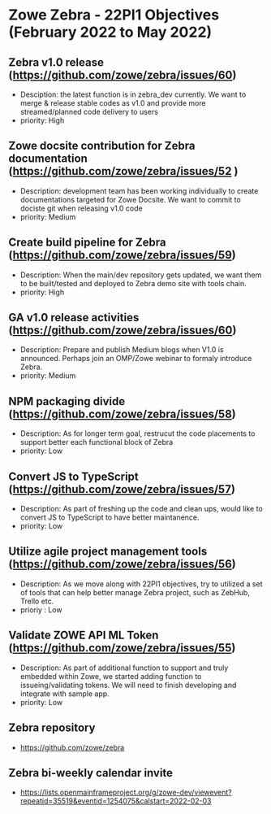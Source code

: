 # Zowe Zebra - 22PI1 Objectives (February 2022 to May 2022)

## Zebra v1.0 release (https://github.com/zowe/zebra/issues/60)
* Desciption: the latest function is in zebra_dev currently. We want to merge & release stable codes as v1.0 and provide more streamed/planned code delivery to users
* priority: High

## Zowe docsite contribution for Zebra documentation (https://github.com/zowe/zebra/issues/52 )
* Description: development team has been working individually to create documentations targeted for Zowe Docsite. We want to commit to dociste git when releasing v1.0 code
* priority: Medium

## Create build pipeline for Zebra (https://github.com/zowe/zebra/issues/59)
* Description: When the main/dev repository gets updated, we want them to be built/tested and deployed to Zebra demo site with tools chain.
* priority: High

## GA v1.0 release activities (https://github.com/zowe/zebra/issues/60)
* Description: Prepare and publish Medium blogs when V1.0 is announced. Perhaps join an OMP/Zowe webinar to formaly introduce Zebra.
* priority: Medium

## NPM packaging divide (https://github.com/zowe/zebra/issues/58)
* Description: As for longer term goal, restrucut the code placements to support better each functional block of Zebra
* priority: Low

## Convert JS to TypeScript (https://github.com/zowe/zebra/issues/57)
* Description: As part of freshing up the code and clean ups, would like to convert JS to TypeScript to have better maintanence.
* priority: Low


## Utilize agile project management tools (https://github.com/zowe/zebra/issues/56)
* Description: As we move along with 22PI1 objectives, try to utilized a set of tools that can help better manage Zebra project, such as ZebHub, Trello etc.
* prioriy : Low

## Validate ZOWE API ML Token (https://github.com/zowe/zebra/issues/55)
* Description: As part of additional function to support and truly embedded within Zowe, we started adding function to issueing/validating tokens. We will need to finish developing and integrate with sample app.
* priority: Low

## Zebra repository
* https://github.com/zowe/zebra

## Zebra bi-weekly calendar invite
* https://lists.openmainframeproject.org/g/zowe-dev/viewevent?repeatid=35519&eventid=1254075&calstart=2022-02-03

